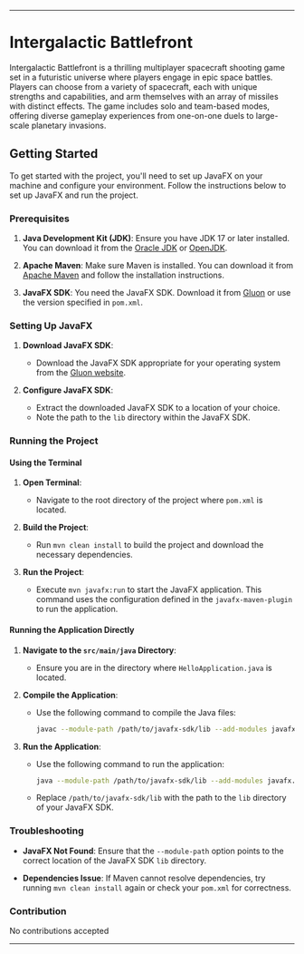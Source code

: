 
---

# Intergalactic Battlefront 

Intergalactic Battlefront is a thrilling multiplayer spacecraft shooting game set in a futuristic universe where players engage in epic space battles. Players can choose from a variety of spacecraft, each with unique strengths and capabilities, and arm themselves with an array of missiles with distinct effects. The game includes solo and team-based modes, offering diverse gameplay experiences from one-on-one duels to large-scale planetary invasions.

## Getting Started

To get started with the project, you'll need to set up JavaFX on your machine and configure your environment. Follow the instructions below to set up JavaFX and run the project.

### Prerequisites

1. **Java Development Kit (JDK)**: Ensure you have JDK 17 or later installed. You can download it from the [Oracle JDK](https://www.oracle.com/java/technologies/javase-jdk17-downloads.html) or [OpenJDK](https://jdk.java.net/17/).

2. **Apache Maven**: Make sure Maven is installed. You can download it from [Apache Maven](https://maven.apache.org/download.cgi) and follow the installation instructions.

3. **JavaFX SDK**: You need the JavaFX SDK. Download it from [Gluon](https://gluonhq.com/products/javafx/) or use the version specified in `pom.xml`.

### Setting Up JavaFX

1. **Download JavaFX SDK**:
    - Download the JavaFX SDK appropriate for your operating system from the [Gluon website](https://gluonhq.com/products/javafx/).

2. **Configure JavaFX SDK**:
    - Extract the downloaded JavaFX SDK to a location of your choice.
    - Note the path to the `lib` directory within the JavaFX SDK.


### Running the Project

#### Using the Terminal

1. **Open Terminal**:
    - Navigate to the root directory of the project where `pom.xml` is located.

2. **Build the Project**:
    - Run `mvn clean install` to build the project and download the necessary dependencies.

3. **Run the Project**:
    - Execute `mvn javafx:run` to start the JavaFX application. This command uses the configuration defined in the `javafx-maven-plugin` to run the application.

#### Running the Application Directly

1. **Navigate to the `src/main/java` Directory**:
    - Ensure you are in the directory where `HelloApplication.java` is located.

2. **Compile the Application**:
    - Use the following command to compile the Java files:
      ```sh
      javac --module-path /path/to/javafx-sdk/lib --add-modules javafx.controls,javafx.fxml -d out src/main/java/com/yourcompany/intergalacticbattlewars/HelloApplication.java
      ```

3. **Run the Application**:
    - Use the following command to run the application:
      ```sh
      java --module-path /path/to/javafx-sdk/lib --add-modules javafx.controls,javafx.fxml -cp out com.yourcompany.intergalacticbattlewars.HelloApplication
      ```

    - Replace `/path/to/javafx-sdk/lib` with the path to the `lib` directory of your JavaFX SDK.

### Troubleshooting

- **JavaFX Not Found**: Ensure that the `--module-path` option points to the correct location of the JavaFX SDK `lib` directory.

- **Dependencies Issue**: If Maven cannot resolve dependencies, try running `mvn clean install` again or check your `pom.xml` for correctness.

### Contribution

No contributions accepted


---
